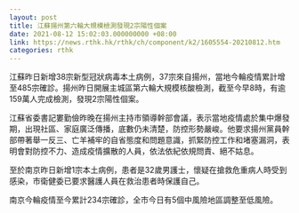 ```yaml
---
layout: post
title: 江蘇揚州第六輪大規模檢測發現2宗陽性個案
date: 2021-08-12 15:02:03.000000000 +08:00
link: https://news.rthk.hk/rthk/ch/component/k2/1605554-20210812.htm
categories: rthk
---
```


江蘇昨日新增38宗新型冠狀病毒本土病例，37宗來自揚州，當地今輪疫情累計增至485宗確診。揚州昨日開展主城區第六輪大規模核酸檢測，截至今早8時，有逾159萬人完成檢測，發現2宗陽性個案。

江蘇省委書記婁勤儉昨晚在揚州主持市領導幹部會議，表示當地疫情處於集中爆發期，出現社區、家庭廣泛傳播，底數仍未清楚，防控形勢嚴峻。他要求揚州黨員幹部帶著舉一反三、亡羊補牢的自省態度和問題意識，抓緊防控工作和堵塞漏洞，表明會對防控不力、造成疫情擴散的人員，依法依紀依規問責、絕不姑息。

至於南京昨日新增1宗本土病例，患者是32歲男護士，懷疑在搶救危重病人時受到感染，市衛健委已要求醫護人員在救治患者時保護自己。

南京今輪疫情至今累計234宗確診，全市今日有5個中風險地區調整至低風險。
